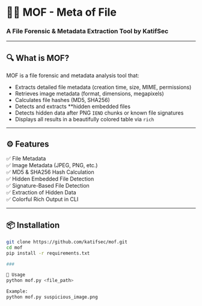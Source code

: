 

# 🕵️‍♂️ MOF - Meta of File
### A File Forensic & Metadata Extraction Tool by **KatifSec**

---

## 🔍 What is MOF?

MOF is a file forensic and metadata analysis tool that:

- Extracts detailed file metadata (creation time, size, MIME, permissions)
- Retrieves image metadata (format, dimensions, megapixels)
- Calculates file hashes (MD5, SHA256)
- Detects and extracts **hidden embedded files
- Detects hidden data after PNG `IEND` chunks or known file signatures
- Displays all results in a beautifully colored table via `rich`

---

## ⚙️ Features

✅ File Metadata  
✅ Image Metadata (JPEG, PNG, etc.)  
✅ MD5 & SHA256 Hash Calculation  
✅ Hidden Embedded File Detection  
✅ Signature-Based File Detection  
✅ Extraction of Hidden Data  
✅ Colorful Rich Output in CLI

---

## 📦 Installation

```bash
git clone https://github.com/katifsec/mof.git
cd mof
pip install -r requirements.txt

### 

🧪 Usage
python mof.py <file_path>

Example:
python mof.py suspicious_image.png
